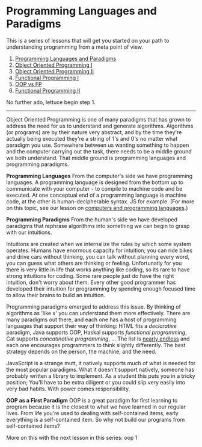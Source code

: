# Programming Languages and Paradigms
 
This is a series of lessons that will get you started on your path to understanding programming from a meta point of view.  
1. [Programming Languages and Paradigms]()
2. [Object Oriented Programming I]()
3. [Object Oriented Programming II]()
4. [Functional Programming I]()
5. [OOP vs FP]()
6. [Functional Programming II]()

No further ado, lettuce begin step 1.
___ 



Object Oriented Programming is one of many paradigms that has grown to address the need for us to understand and generate algorithms.  Algorithms (or programs) are by their nature very abstract, and by the time they're actually being executed they're a string of 1's and 0's no matter what paradigm you use.  Somewhere between us wanting something to happen and the computer carrying out the task, there needs to be a middle ground we both understand. That middle ground is programming languages and programming paradigms.  

**Programming Languages**
From the computer's side we have programming languages.  A programming language is designed from the bottom up to communicate with your computer - to compile to machine code and be executed.  At one conceptual end of a programming language is machine code, at the other is human-decipherable syntax.  JS for example. 
(For more on this topic, see our lesson on [computers and programming languages](https://github.com/jankeLearning/content-md/blob/master/dev-knowledge/02-programming-languages.md).)

**Programming Paradigms**
From the human's side we have developed paradigms that rephrase algorithms into something we can begin to grasp with our intuitions.  

Intuitions are created when we internalize the rules by which some system operates.  Humans have enormous capacity for intuition; you can ride bikes and drive cars without thinking, you can talk without planning every word, you can guess what others are thinking or feeling.  Unfortunatly for you there is very little in life that works anything like coding, so its rare to have strong intuitions for coding.  Some rare people just do have the right intuition, don't worry about them.  Every other good programmer has developed their intuition for programming by spending enough focused time to allow their brains to build an intuition. 

Programming paradigms emerged to address this issue.  By thinking of algorithms as 'like x' you can understand them more effectively.  There are many paradigms out there, and each one has a host of programming languages that support their way of thinking: HTML fits a _declarative_ paradigm, Java supports OOP, Haskal supports _functional programming_, Cat supports _concatinative programming_, ... The list is [nearly endless](https://en.wikipedia.org/wiki/List_of_programming_languages) and each one encourages programmers to think slightly differently. The best strategy depends on the person, the machine, and the need.

JavaScript is a strange mutt, it natively supports much of what is needed for the most popular paradigms.  What it doesn't support natively, someone has probably written a library to implement.  As a student this puts you in a tricky position; You'll have to be extra diligent or you could slip very easily into very bad habits. With power comes responsibility. 

**OOP as a First Paradigm**
OOP is a great paradigm for first learning to program because it is the closest to what we have learned in our regular lives.  From life you're used to dealing with self-contained items, early everything is a self-contained item.  So why not build our programs from self-contained items?  

More on this with the next lesson in this series: oop 1